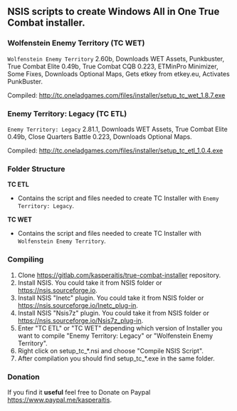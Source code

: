 ## NSIS scripts to create Windows All in One True Combat installer.

### Wolfenstein Enemy Territory (TC WET)
`Wolfenstein Enemy Territory` 2.60b, Downloads WET Assets, Punkbuster, True Combat Elite 0.49b, True Combat CQB 0.223, ETMinPro Minimizer, Some Fixes, Downloads Optional Maps, Gets etkey from etkey.eu, Activates PunkBuster.

Compiled:
http://tc.oneladgames.com/files/installer/setup_tc_wet_1.8.7.exe

### Enemy Territory: Legacy (TC ETL)
`Enemy Territory: Legacy` 2.81.1, Downloads WET Assets, True Combat Elite 0.49b, Close Quarters Battle 0.223, Downloads Optional Maps.

Compiled:
http://tc.oneladgames.com/files/installer/setup_tc_etl_1.0.4.exe

### Folder Structure

**TC ETL**
- Contains the script and files needed to create TC Installer with `Enemy Territory: Legacy`.

**TC WET**
- Contains the script and files needed to create TC Installer with `Wolfenstein Enemy Territory`.

### Compiling

1. Clone https://gitlab.com/kasperaitis/true-combat-installer repository.
2. Install NSIS. You could take it from NSIS folder or https://nsis.sourceforge.io.
3. Install NSIS "Inetc" plugin. You could take it from NSIS folder or https://nsis.sourceforge.io/Inetc_plug-in.
4. Install NSIS "Nsis7z" plugin. You could take it from NSIS folder or https://nsis.sourceforge.io/Nsis7z_plug-in.
5. Enter "TC ETL" or "TC WET" depending which version of Installer you want to compile "Enemy Territory: Legacy" or "Wolfenstein Enemy Territory".
6. Right click on setup_tc_*.nsi and choose "Compile NSIS Script".
7. After compilation you should find setup_tc_*.exe in the same folder.

### Donation

If you find it **useful** feel free to Donate on Paypal https://www.paypal.me/kasperaitis.
